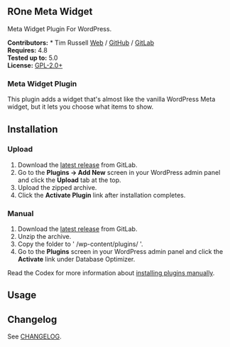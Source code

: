 ## ROne Meta Widget

Meta Widget Plugin For WordPress. 

__Contributors:__ * Tim Russell [Web](http://timrussell.com) / [GitHub](https://github.com/tdavidrussell) / [GitLab](https://gitlab.com/tdavidrussell)     
__Requires:__ 4.8     
__Tested up to:__ 5.0    
__License:__ [GPL-2.0+](http://www.gnu.org/licenses/gpl-2.0.html)   


### Meta Widget Plugin
This plugin adds a widget that's almost like the vanilla WordPress Meta widget, but it lets you choose what items to show.


## Installation ##

### Upload ###

1. Download the [latest release](ttps://gitlab.com/tdavidrussell/rone-meta-widget) from GitLab.
2. Go to the __Plugins &rarr; Add New__ screen in your WordPress admin panel and click the __Upload__ tab at the top.
3. Upload the zipped archive.
4. Click the __Activate Plugin__ link after installation completes.

### Manual ###

1. Download the [latest release](ttps://gitlab.com/tdavidrussell/rone-meta-widget) from GitLab.
2. Unzip the archive.
3. Copy the folder to ' /wp-content/plugins/ '.
4. Go to the __Plugins__ screen in your WordPress admin panel and click the __Activate__ link under Database Optimizer.

Read the Codex for more information about [installing plugins manually](http://codex.wordpress.org/Managing_Plugins#Manual_Plugin_Installation).


## Usage ##


## Changelog

See [CHANGELOG](changelog.md).


